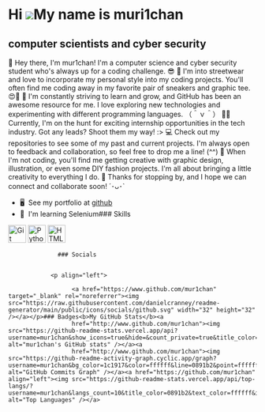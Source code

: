 Hi ![](https://user-images.githubusercontent.com/18350557/176309783-0785949b-9127-417c-8b55-ab5a4333674e.gif)My name is muri1chan
=================================================================================================================================

computer scientists and cyber security
--------------------------------------

👋 Hey there, I'm mur1chan! I'm a computer science and cyber security student who's always up for a coding challenge. 😎 
🌟 I'm into streetwear and love to incorporate my personal style into my coding projects. You'll often find me coding away in my favorite pair of sneakers and graphic tee. 😍👕 
🚀 I'm constantly striving to learn and grow, and GitHub has been an awesome resource for me. I love exploring new technologies and experimenting with different programming languages. （＾ｖ＾） 👨‍💼 Currently, I'm on the hunt for exciting internship opportunities in the tech industry. Got any leads? Shoot them my way! :> 
💻 Check out my repositories to see some of my past and current projects. I'm always open to feedback and collaboration, so feel free to drop me a line! (^^) 
🎨 When I'm not coding, you'll find me getting creative with graphic design, illustration, or even some DIY fashion projects. I'm all about bringing a little creativity to everything I do. 
💫 Thanks for stopping by, and I hope we can connect and collaborate soon! ´･ᴗ･\`

*   🖥️  See my portfolio at [github](http://github.com/mur1chan/ebay-kleinanzeigen-monitor)
*   🧠  I'm learning Selenium### Skills 
<p align="left">
<a href="https://git-scm.com/" target="_blank" rel="noreferrer"><img src="https://raw.githubusercontent.com/danielcranney/readme-generator/main/public/icons/skills/git-colored.svg" width="36" height="36" alt="Git" /></a>
<a href="https://www.python.org/" target="_blank" rel="noreferrer"><img src="https://raw.githubusercontent.com/danielcranney/readme-generator/main/public/icons/skills/python-colored.svg" width="36" height="36" alt="Python" /></a>
<a href="https://developer.mozilla.org/en-US/docs/Glossary/HTML5" target="_blank" rel="noreferrer"><img src="https://raw.githubusercontent.com/danielcranney/readme-generator/main/public/icons/skills/html5-colored.svg" width="36" height="36" alt="HTML5" /></a>
</p>
                    
                  ### Socials
                  
                  
                <p align="left">
                          
                      <a href="https://www.github.com/mur1chan" target="_blank" rel="noreferrer"><img src="https://raw.githubusercontent.com/danielcranney/readme-generator/main/public/icons/socials/github.svg" width="32" height="32" /></a></p>### Badges<b>My GitHub Stats</b><a
                      href="http://www.github.com/mur1chan"><img src="https://github-readme-stats.vercel.app/api?username=mur1chan&show_icons=true&hide=&count_private=true&title_color=0891b2&text_color=ffffff&icon_color=0891b2&bg_color=1c1917&hide_border=true&show_icons=true" alt="mur1chan's GitHub stats" /></a><a
                      href="http://www.github.com/mur1chan"><img src="https://github-readme-activity-graph.cyclic.app/graph?username=mur1chan&bg_color=1c1917&color=ffffff&line=0891b2&point=ffffff&area_color=1c1917&area=true&hide_border=true&custom_title=GitHub%20Commits%20Graph" alt="GitHub Commits Graph" /></a><a href="https://github.com/mur1chan" align="left"><img src="https://github-readme-stats.vercel.app/api/top-langs/?username=mur1chan&langs_count=10&title_color=0891b2&text_color=ffffff&icon_color=0891b2&bg_color=1c1917&hide_border=true&locale=en&custom_title=Top%20%Languages" alt="Top Languages" /></a>
